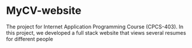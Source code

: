 # MyCV-website
The project for Internet Application Programming Course (CPCS-403). In this project, we developed a full stack website that views several resumes for different people
